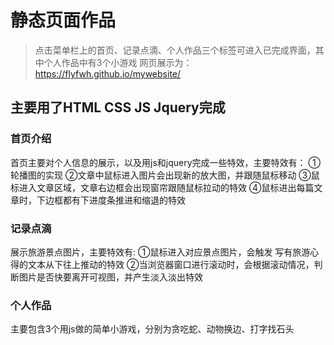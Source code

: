 # 静态页面作品
>点击菜单栏上的首页、记录点滴、个人作品三个标签可进入已完成界面，其中个人作品中有3个小游戏
>网页展示为：https://flyfwh.github.io/mywebsite/

## 主要用了HTML CSS JS Jquery完成
### 首页介绍
首页主要对个人信息的展示，以及用js和jquery完成一些特效，主要特效有：
    ①轮播图的实现
    ②文章中鼠标进入图片会出现新的放大图，并跟随鼠标移动
    ③鼠标进入文章区域，文章右边框会出现窗帘跟随鼠标拉动的特效
    ④鼠标进出每篇文章时，下边框都有下进度条推进和缩退的特效
### 记录点滴
展示旅游景点图片，主要特效有:
    ①鼠标进入对应景点图片，会触发 写有旅游心得的文本从下往上推动的特效
    ②当浏览器窗口进行滚动时，会根据滚动情况，判断图片是否快要离开可视图，并产生淡入淡出特效
### 个人作品
主要包含3个用js做的简单小游戏，分别为贪吃蛇、动物换边、打字找石头


